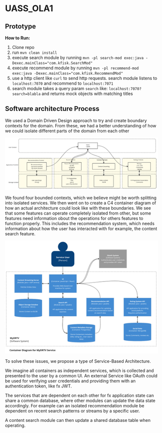 # UASS_OLA1

## Prototype

**How to Run:**

1. Clone repo
2. run `mvn clean install`
3. execute search module by running `mvn -pl search-mod exec:java -Dexec.mainClass="com.kfisk.SearchMod"`
4. execute recommend module by running `mvn -pl recommend-mod exec:java -Dexec.mainClass="com.kfisk.RecommendMod"`
5. use a http client like `curl` to send http requests.
    search module listens to `localhost:7070`
    and recommend to `localhost:7071`
6. search module takes a query param `search` like: `localhost:7070?search=blabla` and returns mock objects with matching titles

## Software architecture Process

We used a Domain Driven Design approach to try and create boundary contexts for the domain.
From these, we had a better understanding of how we could isolate different parts of the domain from each other

![](images/DRTV(1).jpg)

We found four bounded contexts, which we believe might be worth splitting into isolated services. We then went on to create a C4 container diagram of how an actual architecture could look like with these boundaries. We see that some features can operate completely isolated from other, but some features need information obout the operations for others features to function properly. This includes the recommendation system, which needs information about how the user has interacted with for example, the content search feature.

![](images/DRTV.jpg)

To solve these issues, we propose a type of Service-Based Architecture.

We imagine all containers as independent services, which is collected and presented to the user by a common UI. An external Service like OAuth could be used for verifying user credentials and providing them with an authentication token, like fx JWT.

The services that are dependent on each other for fx application state can share a common database, where other modules can update the data state accordingly. For example can an isolated recommendation module be dependent on recent search patterns or streams by a specific user.

A content search module can then update a shared database table when operating. 
